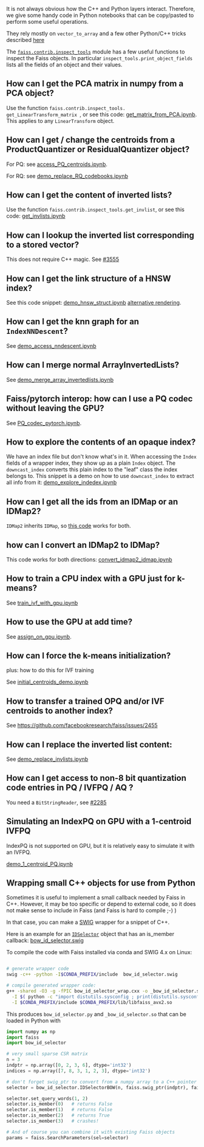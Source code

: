 It is not always obvious how the C++ and Python layers interact. 
Therefore, we give some handy code in Python notebooks that can be copy/pasted to perform some useful operations.

They rely mostly on `vector_to_array` and a few other Python/C++ tricks described [here](https://github.com/facebookresearch/faiss/wiki/Faiss-code-structure#c-code-wrapping)

The [`faiss.contrib.inspect_tools`](https://github.com/facebookresearch/faiss/blob/master/contrib/inspect_tools.py) module has a few useful functions to inspect the Faiss objects. 
In particular `inspect_tools.print_object_fields` lists all the fields of an object and their values.

## How can I get the PCA matrix in numpy from a PCA object?

Use the function `faiss.contrib.inspect_tools. get_LinearTransform_matrix `, or see this code: 
[get_matrix_from_PCA.ipynb](https://gist.github.com/mdouze/ca65bce66f77cd2ef4df8769e19443a9).
This applies to any `LinearTransform` object. 

## How can I get / change the centroids from a ProductQuantizer or ResidualQuantizer object?

For PQ: see [access_PQ_centroids.ipynb](https://gist.github.com/mdouze/72221ab1937baa219545aff9ba7221c0). 

For RQ: see [demo_replace_RQ_codebooks.ipynb](https://gist.github.com/mdouze/575641f4d14116baea6083fd0587f7a2#file-demo_replace_rq_codebooks-ipynb)

## How can I get the content of inverted lists?

Use the function `faiss.contrib.inspect_tools.get_invlist`, or see this code: 
[get_invlists.ipynb](https://gist.github.com/mdouze/b0a65aba70a64b00d6425b0e268a4c80)

## How can I lookup the inverted list corresponding to a stored vector? 

This does not require C++ magic. See [#3555](https://github.com/facebookresearch/faiss/discussions/3555)


## How can I get the link structure of a HNSW index?

See this code snippet: [demo_hnsw_struct.ipynb](https://gist.github.com/mdouze/7d5271e49a3d4b8c9c8d1eac8f4b9748)
[alternative rendering](https://gist.github.com/mdouze/42c10ff901970d94ddb1cc182e392f2a).

## How can I get the knn graph for an `IndexNNDescent`?

See 
[demo_access_nndescent.ipynb](https://gist.github.com/mdouze/105dd68d8921134e9270e832f4bdbe66#file-demo_access_nndescent-ipynb)

## How can I merge normal ArrayInvertedLists?

See [demo_merge_array_invertedlists.ipynb](https://gist.github.com/mdouze/7331e6fc1da2334f30706b9b9962068b)

## Faiss/pytorch interop: how can I use a PQ codec without leaving the GPU?

See [PQ_codec_pytorch.ipynb](https://gist.github.com/mdouze/94bd7a56d912a06ac4719c50fa5b01ac).

## How to explore the contents of an opaque index?

We have an index file but don't know what's in it. 
When accessing the `Index` fields of a wrapper index, they show up as a plain `Index` object. 
The `downcast_index` converts this plain index to the "leaf" class the index belongs to.
This snippet is a demo on how to use `downcast_index` to extract all info from it: 
[demo_explore_indedex.ipynb](https://gist.github.com/mdouze/95b4bb74dbb4c7e2387efc14486e23ba)

## How can I get all the ids from an IDMap or an IDMap2?

`IDMap2` inherits `IDMap`, so [this code](https://gist.github.com/mdouze/fa6a2951fecb6d965a2aa66d20474a93) works for both.

## how can I convert an IDMap2 to IDMap?

This code works for both directions: 
[convert_idmap2_idmap.ipynb](https://gist.github.com/mdouze/773b2e1b42ac50f700407f3a727921e5)

## How to train a CPU index with a GPU just for k-means?

See [train_ivf_with_gpu.ipynb](https://gist.github.com/mdouze/46d6bbbaabca0b9778fca37ed2bcccf6)


<!-- 

## How to use a GPU for PQ and OPQ training?

See [train_opq_with_gpu.ipynb](https://gist.github.com/mdouze/11869525966715e84967e510b1e33229).
-->

## How to use the GPU at add time?

See [assign_on_gpu.ipynb](https://gist.github.com/mdouze/334ad6a979ac3637f6d95e9091356d3e).

## How can I force the k-means initialization?

plus: how to do this for IVF training

See [initial_centroids_demo.ipynb](https://gist.github.com/mdouze/9eb96d941c94ef59482a069e5862a650)

## How to transfer a trained OPQ and/or IVF centroids to another index? 

See https://github.com/facebookresearch/faiss/issues/2455

## How can I replace the inverted list content: 

See 
[demo_replace_invlists.ipynb](https://gist.github.com/mdouze/aef2078afdb12c027ed93672d9801399#file-demo_replace_invlists-ipynb)

## How can I get access to non-8 bit quantization code entries in PQ / IVFPQ / AQ ?

You need a `BitStringReader`, see [#2285](https://github.com/facebookresearch/faiss/issues/2285#issuecomment-1087228404)


## Simulating an IndexPQ on GPU with a 1-centroid IVFPQ

IndexPQ is not supported on GPU, but it is relatively easy to simulate it with an IVFPQ. 

[demo_1_centroid_PQ.ipynb](https://gist.github.com/mdouze/1627af05a2e064a6280f9ba1fb04934e#file-demo_1_centroid_pq-ipynb)

## Wrapping small C++ objects for use from Python

Sometimes it is useful to implement a small callback needed by Faiss in C++. 
However, it may be too specific or depend to external code, so it does not make sense to include in Faiss (and Faiss is hard to compile ;-) )

In that case, you can make a [SWIG](swig.org/Doc4.0/Sections.html#Sections) wrapper for a snippet of C++. 

Here is an example for an [`IDSelector`](https://github.com/facebookresearch/faiss/wiki/Setting-search-parameters-for-one-query#searching-in-a-subset-of-elements) object that has an is_member callback: [bow_id_selector.swig](https://gist.github.com/mdouze/fd2414bf2ed1e436ce80b5d30e48996b#file-bow_id_selector-swig)

To compile the code with Faiss installed via conda and SWIG 4.x on Linux: 

```bash 

# generate wrapper code 
swig -c++ -python -I$CONDA_PREFIX/include  bow_id_selector.swig 

# compile generated wrapper code: 
g++ -shared -O3 -g -fPIC bow_id_selector_wrap.cxx -o _bow_id_selector.so  \
  -I $( python -c "import distutils.sysconfig ; print(distutils.sysconfig.get_python_inc())" )  \
  -I $CONDA_PREFIX/include $CONDA_PREFIX/lib/libfaiss_avx2.so

```
This produces `bow_id_selector.py` and `_bow_id_selector.so` that can be loaded in Python with 

```python 
import numpy as np
import faiss
import bow_id_selector

# very small sparse CSR matrix
n = 3
indptr = np.array([0, 2, 3, 6], dtype='int32')
indices = np.array([7, 8, 3, 1, 2, 3], dtype='int32')

# don't forget swig_ptr to convert from a numpy array to a C++ pointer
selector = bow_id_selector.IDSelectorBOW(n, faiss.swig_ptr(indptr), faiss.swig_ptr(indices))

selector.set_query_words(1, 2)
selector.is_member(0)   # returns False
selector.is_member(1)   # returns False
selector.is_member(2)   # returns True
selector.is_member(3)   # crashes! 

# And of course you can combine it with existing Faiss objects
params = faiss.SearchParameters(sel=selector)

```